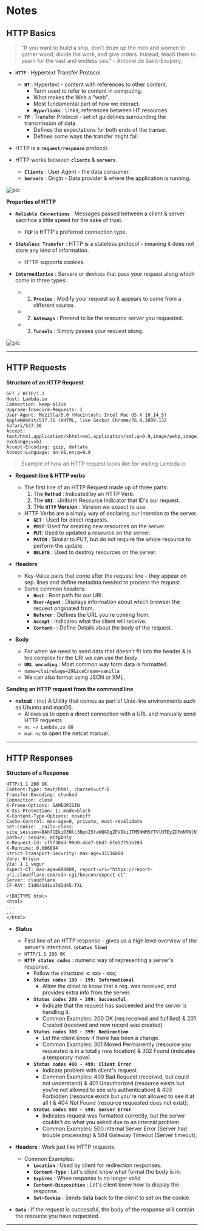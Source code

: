 # **Notes**

## **HTTP Basics**

> "If you want to build a ship, don’t drum up the men and women to gather wood, divide the work, and give orders. Instead, teach them to yearn for the vast and endless sea." - Antoine de Saint-Exupery;

- **`HTTP`** : Hypertext Transfer Protocol.

  - **`HT`** : Hypertext - content with references to other content.
    - Term used to refer to content in computing.
    - What makes the Web a "web".
    - Most fundamental part of how we interact.
    - **`Hyperlinks`** : Links; references between HT resources.
  - **`TP`** : Transfer Protocol - set of guidelines surrounding the transmission of data.
    - Defines the expectations for both ends of the transer.
    - Defines some ways the transfer might fail.

- HTTP is a **`request/response`** protocol.
- HTTP works between **`clients`** & **`servers`**.
  - **`Clients`** : User Agent - the data consumer.
  - **`Servers`** : Origin - Data provider & where the application is running.

![pic](https://assets.aaonline.io/Module-Web/http/image-http-exchange.svg)

**Properties of HTTP**

- **`Reliable Connections`** : Messages passed between a client & server sacrifice a little speed for the sake of trust.

  - **`TCP`** is HTTP's preferred connection type.

- **`Stateless Transfer`** : HTTP is a stateless protocol - meaning it does not store any kind of information.

  - HTTP supports cookies.

- **`Intermediaries`** : Servers or devices that pass your request along which come in three types:
  - 1. **`Proxies`** : Modify your request so it appears to come from a different source.
  - 2. **`Gateways`** : Pretend to be the resource server you requested.
  - 3. **`Tunnels`** : Simply passes your request along.

![pic](https://assets.aaonline.io/Module-Web/http/image-http-proxy-tunnel-gateway.svg)

---

## **HTTP Requests**

**Structure of an HTTP Request**

```
GET / HTTP/1.1
Host: Lambda.io
Connection: keep-alive
Upgrade-Insecure-Requests: 1
User-Agent: Mozilla/5.0 (Macintosh; Intel Mac OS X 10_14_5) AppleWebKit/537.36 (KHTML, like Gecko) Chrome/76.0.3809.132 Safari/537.36
Accept: text/html,application/xhtml+xml,application/xml;q=0.9,image/webp,image/apng,*/*;q=0.8,application/signed-exchange;v=b3
Accept-Encoding: gzip, deflate
Accept-Language: en-US,en;q=0.9
```

> Example of how an HTTP request looks like for visiting Lambda.io

- **Request-line & HTTP verbs**

  - The first line of an HTTP Request made up of three parts:
    1. The **`Method`** : Indicated by an HTTP Verb.
    2. The **`URI`** : Uniform Resource Indicator that ID's our request.
    3. THe **`HTTP` Version** : Version we expect to use.
  - HTTP Verbs are a simply way of declaring our intention to the server.
    - **`GET`** : Used for direct requests.
    - **`POST`**: Used for creating new resources on the server.
    - **`PUT`**: Used to updated a resource on the server.
    - **`PATCH`** : Similar to PUT, but do not require the whole resource to perform the update.
    - **`DELETE`** : Used to destroy resources on the server.

- **Headers**

  - Key-Value pairs that come after the request line - they appear on sep. lines and define metadata needed to process the request.
  - Some common headers:
    - **`Host`** : Root path for our URI.
    - **`User-Agent`** : Displays information about which browser the request originated from.
    - **`Referer`** : Defines the URL you're coming from.
    - **`Accept`** : Indicates what the client will receive.
    - **`Content`-** : Define Details about the body of the request.

- **Body**
  - For when we need to send data that doesn't fit into the header & is too complex for the URI we can use the _body_.
  - **`URL encoding`** : Most common way form data is formatted.
  - `name=claire&age=29&iceCream=vanilla`
  - We can also format using JSON or XML.

**Sending an HTTP request from the command line**

- **netcat** : (nc) A Utility that comes as part of Unix-line environments such as Ubuntu and macOS.
  - Allows us to open a direct connection with a URL and manually send HTTP requests.
  - `nc -v Lambda.io 80`
  - `man nc` to open the netcat manual.

---

## **HTTP Responses**

**Structure of a Response**

```
HTTP/1.1 200 OK
Content-Type: text/html; charset=utf-8
Transfer-Encoding: chunked
Connection: close
X-Frame-Options: SAMEORIGIN
X-Xss-Protection: 1; mode=block
X-Content-Type-Options: nosniff
Cache-Control: max-age=0, private, must-revalidate
Set-Cookie: _rails-class-site_session=BAh7CEkiD3Nlc3Npb25faWQGOgZFVEkiJTM5NWM5YTVlNTEyZDFmNTNlN; path=/; secure; HttpOnly
X-Request-Id: cf5f30dd-99d0-46d7-86d7-6fe57753b20d
X-Runtime: 0.006894
Strict-Transport-Security: max-age=31536000
Vary: Origin
Via: 1.1 vegur
Expect-CT: max-age=604800, report-uri="https://report-uri.cloudflare.com/cdn-cgi/beacon/expect-ct"
Server: cloudflare
CF-RAY: 51d641d1ca7d2d45-TXL

<!DOCTYPE html>
<html>
...
...
</html>
```

- **Status**

  - First line of an HTTP response - gives us a high level overview of the server's intentions. (**`status line`**)
  - `HTTP/1.1 200 OK`
  - **`HTTP status codes`** : numeric way of representing a server's response.
    - Follow the structure: x: xxx - xxx;
    - **`Status codes 100 - 199: Informational`**
      - Allow the clinet to know that a req. was received, and provides extra info from the server.
    - **`Status codes 200 - 299: Successful`**
      - Indicate that the request has succeeded and the server is handling it.
      - Common Examples: 200 OK (req received and fulfilled) & 201 Created (received and new record was created)
    - **`Status codes 300 - 399: Redirection`**
      - Let the client know if there has been a change.
      - Common Examples: 301 Moved Permanently (resource you requested is in a totally new location) & 302 Found (indicates a temporary move)
    - **`Status codes 400 - 499: Client Error`**
      - Indicate problem with client's request.
      - Common Examples: 400 Bad Request (received, but could not understand) & 401 Unauthorized (resource exists but you're not allowed to see w/o authentication) & 403 Forbidden (resource exists but you're not allowed to see it at all ) & 404 Not Found (resource requested does not exist);
    - **`Status codes 500 - 599: Server Error`**
      - Indicates request was formatted correctly, but the server couldn't do what you asked due to an internal problem.
      - Common Examples: 500 Internal Server Error (Server had trouble processing) & 504 Gateway Timeout (Server timeout);

- **Headers** : Work just like HTTP requests.

  - Common Examples:
    - **`Location`** : Used by client for redirection responses.
    - **`Content-Type`** : Let's client know what format the body is in.
    - **`Expires`** : When response is no longer valid
    - **`Content-Disposition`** : Let's client know how to display the response.
    - **`Set-Cookie`** : Sends data back to the client to set on the cookie.

- **`Data`** : If the request is successful, the body of the response will contain the resource you have requested.

---
